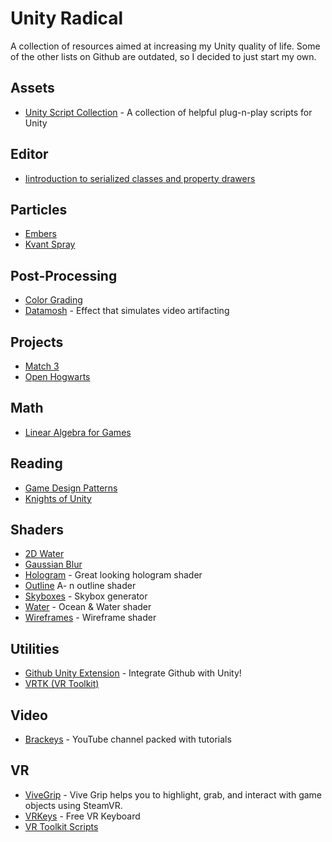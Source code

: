# Unity Radical

A collection of resources aimed at increasing my Unity quality of life. Some of the other lists on Github are outdated, so I decided to just start my own.


## Assets

- [Unity Script Collection](https://github.com/michidk/Unity-Script-Collection) - A collection of helpful plug-n-play scripts for Unity


## Editor

- [Iintroduction to serialized classes and property drawers](https://catlikecoding.com/unity/tutorials/editor/custom-data/)


## Particles

- [Embers](https://gist.github.com/ocularrhythm/3558997bd4949da879b4a1ed292324c9)
- [Kvant Spray](https://github.com/keijiro/KvantSpray)


## Post-Processing

- [Color Grading](https://blogs.unity3d.com/2015/05/12/color-grading-with-unity-and-the-asset-store/)
- [Datamosh](https://github.com/keijiro/KinoDatamosh) - Effect that simulates video artifacting


## Projects

- [Match 3](https://github.com/dgkanatsios/MatchThreeGame)
- [Open Hogwarts](https://github.com/OpenHogwarts/hogwarts)


## Math 

- [Linear Algebra for Games](http://blog.wolfire.com/2009/07/linear-algebra-for-game-developers-part-1/)


## Reading

- [Game Design Patterns](https://gameprogrammingpatterns.com/contents.html)
- [Knights of Unity](https://blog.theknightsofunity.com/knowledge-library/)


## Shaders

- [2D Water](https://github.com/valryon/water2d-unity)
- [Gaussian Blur](https://github.com/PavelDoGreat/Super-Blur)
- [Hologram](https://github.com/andydbc/HologramShader) - Great looking hologram shader
- [Outline](https://gist.github.com/michidk/3b49362e21563a1d66d52f4cf4bdc7ce)  A- n outline shader
- [Skyboxes](https://github.com/keijiro/SkyboxPlus) - Skybox generator
- [Water](https://github.com/eliasts/Ocean_Community_Next_Gen) - Ocean & Water shader
- [Wireframes](https://github.com/Chaser324/unity-wireframe) - Wireframe shader


## Utilities

- [Github Unity Extension](https://unity.github.com/) - Integrate Github with Unity!
- [VRTK (VR Toolkit)](https://github.com/thestonefox/VRTK)


## Video

- [Brackeys](https://www.youtube.com/channel/UCYbK_tjZ2OrIZFBvU6CCMiA) - YouTube channel packed with tutorials


## VR 

- [ViveGrip](https://github.com/JScott/ViveGrip) - Vive Grip helps you to highlight, grab, and interact with game objects using SteamVR.
- [VRKeys](https://assetstore.unity.com/packages/tools/input-management/vrkeys-99222) - Free VR Keyboard
- [VR Toolkit Scripts](https://github.com/thestonefox/VRTK)
